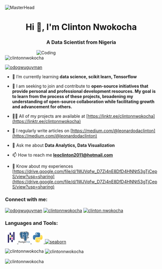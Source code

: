 ![MasterHead](https://cdn.dribbble.com/users/3083633/screenshots/8258363/full-analysis.gif)
<h1 align="center">Hi 👋, I'm Clinton Nwokocha</h1>
<h3 align="center">A Data Scientist from Nigeria</h3>
<img align="right" alt="Coding" width="400" src="https://capturly.com/blog/wp-content/uploads/2018/02/Data-Website-Analytics.gif")

<p align="left"> <img src="https://komarev.com/ghpvc/?username=clintonnwokocha&label=Profile%20views&color=0e75b6&style=flat" alt="clintonnwokocha" /> </p>


<p align="left"> <a href="https://twitter.com/odogwuguyman" target="blank"><img src="https://img.shields.io/twitter/follow/odogwuguyman?logo=twitter&style=for-the-badge" alt="odogwuguyman" /></a> </p>

- 🌱 I’m currently learning **data science, scikit learn, Tensorflow**

- 👯 I am seeking to join and contribute to **open-source initiatives that provide personal and professional development resources. My goal is to learn from the process of these projects, broadening my understanding of open-source collaboration while facilitating growth and advancement for others.**

- 👨‍💻 All of my projects are available at [https://linktr.ee/clintonnwokocha](https://linktr.ee/clintonnwokocha)

- 📝 I regularly write articles on [https://medium.com/@leonardodaclinton](https://medium.com/@leonardodaclinton)

- 💬 Ask me about **Data Analytics, Data Visualization**

- 📫 How to reach me **leoclinton2011@hotmail.com**

- 📄 Know about my experiences [https://drive.google.com/file/d/1WJVqfw_D7Zi4nE8DfD4HNNt53gTjCepS/view?usp=sharing](https://drive.google.com/file/d/1WJVqfw_D7Zi4nE8DfD4HNNt53gTjCepS/view?usp=sharing)

<h3 align="left">Connect with me:</h3>
<p align="left">
<a href="https://twitter.com/odogwuguyman" target="blank"><img align="center" src="https://raw.githubusercontent.com/rahuldkjain/github-profile-readme-generator/master/src/images/icons/Social/twitter.svg" alt="odogwuguyman" height="30" width="40" /></a>
<a href="https://linkedin.com/in/clintonnwokocha" target="blank"><img align="center" src="https://raw.githubusercontent.com/rahuldkjain/github-profile-readme-generator/master/src/images/icons/Social/linked-in-alt.svg" alt="clintonnwokocha" height="30" width="40" /></a>
<a href="https://kaggle.com/clinton nwokocha" target="blank"><img align="center" src="https://raw.githubusercontent.com/rahuldkjain/github-profile-readme-generator/master/src/images/icons/Social/kaggle.svg" alt="clinton nwokocha" height="30" width="40" /></a>
</p>

<h3 align="left">Languages and Tools:</h3>
<p align="left"> <a href="https://pandas.pydata.org/" target="_blank" rel="noreferrer"> <img src="https://raw.githubusercontent.com/devicons/devicon/2ae2a900d2f041da66e950e4d48052658d850630/icons/pandas/pandas-original.svg" alt="pandas" width="40" height="40"/> </a> <a href="https://www.postgresql.org" target="_blank" rel="noreferrer"> <img src="https://raw.githubusercontent.com/devicons/devicon/master/icons/postgresql/postgresql-original-wordmark.svg" alt="postgresql" width="40" height="40"/> </a> <a href="https://www.python.org" target="_blank" rel="noreferrer"> <img src="https://raw.githubusercontent.com/devicons/devicon/master/icons/python/python-original.svg" alt="python" width="40" height="40"/> </a> <a href="https://seaborn.pydata.org/" target="_blank" rel="noreferrer"> <img src="https://seaborn.pydata.org/_images/logo-mark-lightbg.svg" alt="seaborn" width="40" height="40"/> </a> </p>

<p><img align="left" src="https://github-readme-stats.vercel.app/api/top-langs?username=clintonnwokocha&show_icons=true&locale=en&layout=compact" alt="clintonnwokocha" /></p>

<p>&nbsp;<img align="center" src="https://github-readme-stats.vercel.app/api?username=clintonnwokocha&show_icons=true&locale=en" alt="clintonnwokocha" /></p>

<p><img align="center" src="https://github-readme-streak-stats.herokuapp.com/?user=clintonnwokocha&" alt="clintonnwokocha" /></p>
